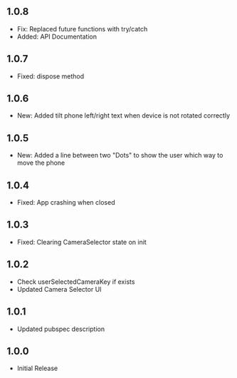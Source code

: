 ## 1.0.8

- Fix: Replaced future functions with try/catch
- Added: API Documentation

## 1.0.7

- Fixed: dispose method

## 1.0.6

- New: Added tilt phone left/right text when device is not rotated correctly

## 1.0.5

- New: Added a line between two "Dots" to show the user which way to move the phone

## 1.0.4

- Fixed: App crashing when closed

## 1.0.3

- Fixed: Clearing CameraSelector state on init

## 1.0.2

- Check userSelectedCameraKey if exists
- Updated Camera Selector UI

## 1.0.1

- Updated pubspec description

## 1.0.0

- Initial Release